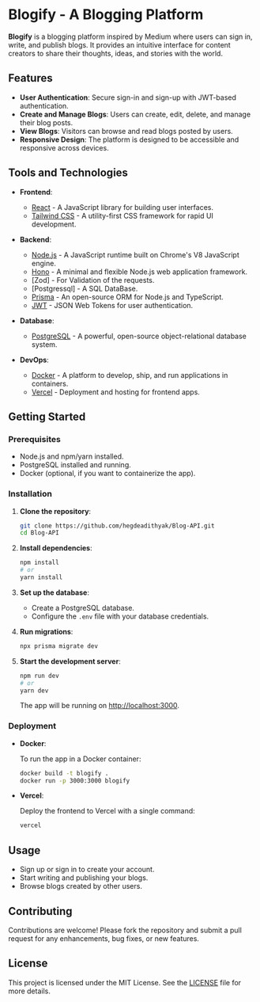 # Blogify - A Blogging Platform

**Blogify** is a blogging platform inspired by Medium where users can sign in, write, and publish blogs. It provides an intuitive interface for content creators to share their thoughts, ideas, and stories with the world.

## Features

- **User Authentication**: Secure sign-in and sign-up with JWT-based authentication.
- **Create and Manage Blogs**: Users can create, edit, delete, and manage their blog posts.
- **View Blogs**: Visitors can browse and read blogs posted by users.
- **Responsive Design**: The platform is designed to be accessible and responsive across devices.

## Tools and Technologies

- **Frontend**: 
  - [React](https://reactjs.org/) - A JavaScript library for building user interfaces.
  - [Tailwind CSS](https://tailwindcss.com/) - A utility-first CSS framework for rapid UI development.

- **Backend**:
  - [Node.js](https://nodejs.org/) - A JavaScript runtime built on Chrome's V8 JavaScript engine.
  - [Hono](https://expressjs.com/) - A minimal and flexible Node.js web application framework.
  - [Zod] - For Validation of the requests.
  - [Postgressql] - A SQL DataBase.
  - [Prisma](https://www.prisma.io/) - An open-source ORM for Node.js and TypeScript.
  - [JWT](https://jwt.io/) - JSON Web Tokens for user authentication.
  
- **Database**:
  - [PostgreSQL](https://www.postgresql.org/) - A powerful, open-source object-relational database system.

- **DevOps**:
  - [Docker](https://www.docker.com/) - A platform to develop, ship, and run applications in containers.
  - [Vercel](https://vercel.com/) - Deployment and hosting for frontend apps.
  
## Getting Started

### Prerequisites

- Node.js and npm/yarn installed.
- PostgreSQL installed and running.
- Docker (optional, if you want to containerize the app).

### Installation

1. **Clone the repository**:

   ```bash
   git clone https://github.com/hegdeadithyak/Blog-API.git
   cd Blog-API
   ```

2. **Install dependencies**:

   ```bash
   npm install
   # or
   yarn install
   ```

3. **Set up the database**:

   - Create a PostgreSQL database.
   - Configure the `.env` file with your database credentials.

4. **Run migrations**:

   ```bash
   npx prisma migrate dev
   ```

5. **Start the development server**:

   ```bash
   npm run dev
   # or
   yarn dev
   ```

   The app will be running on [http://localhost:3000](http://localhost:3000).

### Deployment

- **Docker**:

  To run the app in a Docker container:

  ```bash
  docker build -t blogify .
  docker run -p 3000:3000 blogify
  ```

- **Vercel**:

  Deploy the frontend to Vercel with a single command:

  ```bash
  vercel
  ```

## Usage

- Sign up or sign in to create your account.
- Start writing and publishing your blogs.
- Browse blogs created by other users.

## Contributing

Contributions are welcome! Please fork the repository and submit a pull request for any enhancements, bug fixes, or new features.

## License

This project is licensed under the MIT License. See the [LICENSE](LICENSE) file for more details.


